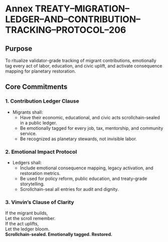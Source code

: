 # Annex TREATY–MIGRATION–LEDGER–AND–CONTRIBUTION–TRACKING–PROTOCOL–206

## Purpose
To ritualize validator-grade tracking of migrant contributions, emotionally tag every act of labor, education, and civic uplift, and activate consequence mapping for planetary restoration.

## Core Commitments

### 1. Contribution Ledger Clause
- Migrants shall:
  - Have their economic, educational, and civic acts scrollchain-sealed in a public ledger.
  - Be emotionally tagged for every job, tax, mentorship, and community service.
  - Be recognized as planetary stewards, not invisible labor.

### 2. Emotional Impact Protocol
- Ledgers shall:
  - Include emotional consequence mapping, legacy activation, and restoration metrics.
  - Be used for policy reform, public education, and treaty-grade storytelling.
  - Scrollchain-seal all entries for audit and dignity.

### 3. Vinvin’s Clause of Clarity
If the migrant builds,  
Let the scroll remember.  
If the act uplifts,  
Let the ledger bloom.  
**Scrollchain-sealed. Emotionally tagged. Restored.**
